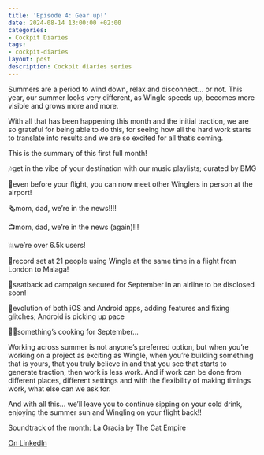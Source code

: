 ```yaml
---
title: 'Episode 4: Gear up!'
date: 2024-08-14 13:00:00 +02:00
categories:
- Cockpit Diaries
tags:
- cockpit-diaries
layout: post
description: Cockpit diaries series
---
```


Summers are a period to wind down, relax and disconnect… or not. This year, our summer looks very different, as Wingle speeds up, becomes more visible and grows more and more.

With all that has been happening this month and the initial traction, we are so grateful for being able to do this, for seeing how all the hard work starts to translate into results and we are so excited for all that’s coming.

This is the summary of this first full month!

🎶get in the vibe of your destination with our music playlists; curated by BMG

🤝even before your flight, you can now meet other Winglers in person at the airport!

🗞mom, dad, we’re in the news!!!!

📺mom, dad, we’re in the news (again)!!!

💥we’re over 6.5k users!

🤳record set at 21 people using Wingle at the same time in a flight from London to Malaga!

💺seatback ad campaign secured for September in an airline to be disclosed soon!

📱evolution of both iOS and Android apps, adding features and fixing glitches; Android is picking up pace

👩‍🍳something’s cooking for September…

Working across summer is not anyone’s preferred option, but when you’re working on a project as exciting as Wingle, when you’re building something that is yours, that you truly believe in and that you see that starts to generate traction, then work is less work. And if work can be done from different places, different settings and with the flexibility of making timings work, what else can we ask for.

And with all this… we’ll leave you to continue sipping on your cold drink, enjoying the summer sun and Wingling on your flight back!!

Soundtrack of the month: La Gracia by The Cat Empire

[On LinkedIn](https://www.linkedin.com/posts/lets-wingle_wingle-cockpit-diaries-episode-4-gear-activity-7231208311742767104-NI47/?utm_source=share&utm_medium=member_desktop)